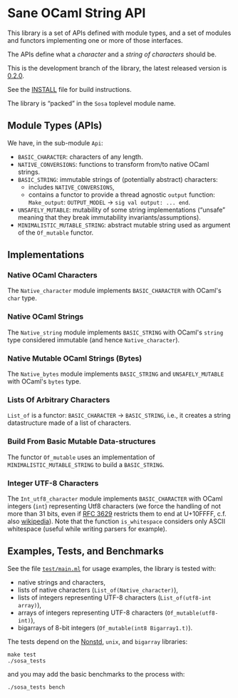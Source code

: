 
Sane OCaml String API
=====================


This library is a set of APIs defined with module types, and a set of
modules and functors implementing one or more of those interfaces.

The APIs define what a *character* and a *string of characters* should
be.

This is the development branch of the library, the latest released version is 
[0.2.0](http://seb.mondet.org/software/sosa/doc.0.2.0/).

See the [INSTALL](INSTALL.md) file for build instructions.

The library is “packed” in the `Sosa` toplevel module name.

Module Types (APIs)
-------------------

We have, in the sub-module `Api`:

- `BASIC_CHARACTER`: characters of any length.
- `NATIVE_CONVERSIONS`: functions to transform from/to native OCaml
  strings.
- `BASIC_STRING`: immutable strings of (potentially abstract)
  characters:
    - includes `NATIVE_CONVERSIONS`,
    - contains a functor to provide a thread agnostic `output` function:
    `Make_output`: `OUTPUT_MODEL` → `sig val output: ... end`.
- `UNSAFELY_MUTABLE`: mutability of some string implementations
  (“unsafe” meaning that they break immutability
  invariants/assumptions).
- `MINIMALISTIC_MUTABLE_STRING`: abstract mutable string used as
  argument of the `Of_mutable` functor.

Implementations
---------------

### Native OCaml Characters

The `Native_character` module implements `BASIC_CHARACTER` with
OCaml's `char` type.

### Native OCaml Strings

The `Native_string` module implements `BASIC_STRING` with OCaml's `string` type
considered immutable (and hence `Native_character`).

### Native Mutable OCaml Strings (Bytes)

The `Native_bytes` module implements `BASIC_STRING`
and `UNSAFELY_MUTABLE` with OCaml's `bytes` type.

### Lists Of Arbitrary Characters

`List_of` is a functor: `BASIC_CHARACTER` → `BASIC_STRING`, i.e., it creates a
string datastructure made of a list of characters.

### Build From Basic Mutable Data-structures

The functor `Of_mutable` uses an implementation of
`MINIMALISTIC_MUTABLE_STRING` to build a `BASIC_STRING`.

### Integer UTF-8 Characters

The `Int_utf8_character` module implements `BASIC_CHARACTER` with
OCaml integers (`int`) representing Utf8 characters (we force the
handling of not more than 31 bits, even if [RFC 3629][RFC3629]
restricts them to end at U+10FFFF, c.f. also
[wikipedia][wikipedia:UTF-8]). Note that the function `is_whitespace` considers
only ASCII whitespace (useful while writing parsers for example).

Examples, Tests, and Benchmarks
-------------------------------

See the file [`test/main.ml`](src/test/main.ml) for usage examples, the
library is tested with:

- native strings and characters,
- lists of native characters (`List_of(Native_character)`),
- lists of integers representing UTF-8 characters (`List_of(utf8-int array)`),
- arrays of integers representing UTF-8 characters (`Of_mutable(utf8-int)`),
- bigarrays of 8-bit integers (`Of_mutable(int8 Bigarray1.t)`).

The tests depend on the [Nonstd](https://bitbucket.org/smondet/nonstd),
`unix`, and `bigarray` libraries:

    make test
    ./sosa_tests

and you may add the basic benchmarks to the process with:

    ./sosa_tests bench

[wikipedia:UTF-8]: http://en.wikipedia.org/wiki/UTF-8
[RFC3629]: http://tools.ietf.org/html/rfc3629

